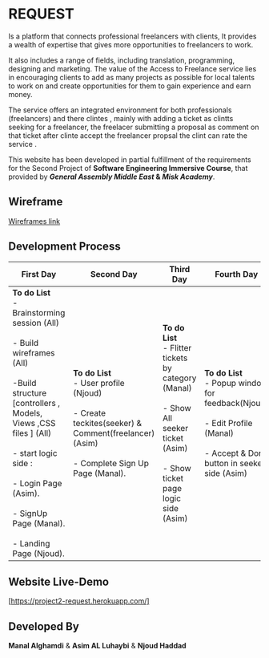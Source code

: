 # REQUEST

Is a platform that connects professional freelancers with clients, It provides a wealth of expertise that gives more opportunities to freelancers to work.

It also includes a range of fields, including translation, programming, designing and marketing. The value of the Access to Freelance service lies in encouraging clients to add as many projects as possible for local talents to work on and create opportunities for them to gain experience and earn money.

The service offers an integrated environment for both professionals (freelancers) and there clintes , mainly with adding a ticket as clintts seeking for a freelancer, the freelacer submitting a proposal as comment on that ticket after clinte accept the freelancer propsal the clint can rate the service .

This website has been developed in partial fulfillment of the requirements for the Second Project of **Software Engineering Immersive Course**, that provided by **_General Assembly Middle East_ & _Misk Academy_**.


## Wireframe
[Wireframes link ](https://viewer.diagrams.net/?target=blank&highlight=006666&edit=_blank&layers=1&nav=1&title=Untitled%20Diagram.drawio#R7V1dc9s4sv01rtr7IBcBEPx4TOxJZm452dQ43p25L1sURdncSKJCUnGcX39JiaQkoClBJgBCMudhYlG0RB80%2Bgunu6%2FIzfznxzRYPn1KJtHsCluTn1fk9gpj5BBc%2FFNeedlcwY7jb648pvGkumt74T7%2BFVUXrerqKp5E2d6NeZLM8ni5fzFMFosozPeuBWmaPO%2FfNk1m%2B9%2B6DB4j7sJ9GMz4q%2F%2BOJ%2FnT5qpHre3136P48an%2BZmRV78yD%2BubqQvYUTJLnnUvktytykyZJvvlp%2FvMmmpXo1bhsfu9Dy7vNg6XRIhf5hZvwr%2FG%2FP9jpv6xf8d3X8P%2BW2W02cjef8iOYrao%2FuHrY%2FKVG4PkpzqP7ZRCWr5%2BLZb4i75%2Fy%2Bax4hYof%2BceonuxHlObRz51L1WN9jJJ5lKcvxS31u3692pWUjHy%2FuvC8xdypgXzawbu5MajW%2BbH59C0UxQ8VGicg4x9HJk1Wi0lUfohVAKEDJ4fBybN4nCiEk41pd5y%2BePOA3oWfs%2BnX%2Be1%2F8vH323%2F5I0JtDphoUuyh6mWS5k%2FJY7IIZr9tr74PV%2BmPBrktjiVQ2bcoD5%2Bqt7a%2FfZcky%2BqO%2F0Z5%2FlKpimCVJ%2FtAF%2FimL3%2BVv39tWU594e%2F1BReR%2BsLtz%2BorNq9edl99idK4QCdKq4vTeDa7SWZJuv7zyCSIvGlYPmqeJt%2BinXec0IvG00OrnSWrNIwOyB2qtVyQPkb5AeCRXd1Zon1QfNJoFuTxj32NJn3D1A%2B%2Bt2OcWfEnvJ%2FEP4ofH%2FM1MJtL45S9UnwpcF%2BHX50mBfa7cul8XyX1G6NsLT%2FvihsIXv7cvgk%2BAPAhxZ7NR8EsflxsPmUWTfP2TxF95uLq5rHry60qBx1XOdXT3YaFEJayLFOOxbUWRti5rtVPrbiwwysu5FJAcUnQW7C4klZxfULssmTLYNEuSs%2FV85ZisEjSeTBrFwRhobQgobxL0mhe%2FmXLbFX%2BO1kvWfFxcfmhQYHMFb7ZeENZ4Q1F%2Bap8N5jEyziLw3jxWKqLWVzdlRWCVH5GeTFeZfOkfJlH8%2BX6M%2BNFGE%2FiyWr9vKvyf7NgXHx%2FeXdef3e09nQeF0H5NbP4%2Byq4bhXl5vIGTYENsrsQzEYot9%2B%2BtO8L8SJZRIzEV5eKb18jQW7p9tXXtXEZ4TZDnhTyPp2t3beneDKJFntmy5Jl313GvruAH0QtwL5josoPQtQ8R6h0sxlHCNAnxIUcIWU4Oa36ZAlu%2BFm8iEZPO6oDlUFFgfZGmixWIVBIIdyvxv8tw57tnlkq2DKcISmXKi6CpHfVG%2FNiT6z9Omjtpe8TbFmMOWnisZ3lt6FtImH1YWfs%2BCZRvy224UCNSxGNCgYI2zulY4ONwMb1GGwcn%2FIyA6kM7KpCBlIZXVRrL%2F7diLruNbMfCYCtB3h3jrL9aJlntUCgML8%2FtQJlm6G5EOv5QBkgUHFJyQDB0AgoLu0yhGxGgnzA8wHVmKcMJ5vD6Wvpalys%2F%2BEyS0ABI6vV%2B7BlGxIpkkpZJ43wMCFoS6tTdgLp7v5xcu3ecfLOAScHyiHpxcnAQwIeJ%2Br1jRM10RtDAuqJQGrcURYp0fYUumjeEIPJ7M%2FRc%2FHe%2FWp8ep5Zz2qwKtAFRBYBayEj7QUvBeT8yViKT%2BVf%2Fc90Uvgx57EWHuJjOc1rAaXqzQLJBeI47AMgIWVOIOXdcA4lDalZNoMN%2BMZQgKssOqFQ%2FvrEjQyexXyN81l0mla9mAgIEVb%2BEaCwtcZAtD3%2Ffvj07ug6vyyj1sMr6Qu8PkY2bnkdyIXUu7wGhm4CfrZuGyAQuOm3ARQI1PTaAChOG2yAZCVBIaddq5JwoDhzsAGSlhdKS%2BldXoGzip5tgA0kETTbAAeKXHu3ATbgIGq1AU4732uwAdKUhA3EwZqVBBQGDzZAzvIS4FRWcxxgEw7tXunm7dyKNjZG68LscsNh2a5i3KPccKeKA%2FRTww8%2Bt%2FRk6iwpGa1%2FLJSkUnth0yCfMZw%2B6Tv96hgRVNoGMkTc9nijG8%2F7t3kQz5TUBDBCPbYiEjmQUFuRZ3meJCeZ5d5BR9wEEmplR5Ju%2B1GbqJsAL92XIMuek3Qi6iqc4eo5%2Fa8eFOPIqPq5e7VBOX319BgUhzKrRyEaDhSiUmWr1z0Us6Ws3sXEYY4Q18pR5KjfJS%2FjjzdJls0%2B3z%2FQ8CFd%2FQpr1vdJbvo%2BLt1qP%2BnVbuXn1eGqz9YlOOppF9BfSXa1q1%2F9ksTrvVCTDrlYjHX4NuFD9WvM6jXP0WHXtgfW1a4NGw223Zik%2FG863b1kZXWVf30NtdfLrYSCA7A25iaNgrzMzJTFaRsGzLswTNYFbY1%2BWJ1agXkxOoM6fFmmDXA9CGlY61oifBc6sNcebiDMxBtAYguONmRUmMHAGMjyRdjfFyGoEEsrGx3XdHRTEkSM1zf1wigEvb6xR23a0RrV%2FVZUWyNsMRWYXGGlYmuEa%2B7tBS7z0Tyg6%2BpZZeRTVgkyq7yRSHU%2BhwDro%2FiYeJm1mU01K3SCgnRYBclbWEg%2FKqs5dPls3mVX6yDKML0pcBSp9QzDVUVH%2BT0u3vrf5OntBcCIMkVZUG2I1qx57eCY5a15%2Byih3ktDPAM5HRxMGGI26YUJSniaBhMBnH%2FNMBlYKcDBBHGENMMkUCqgHSYbH9dNmuux7Drn9haDDE9XkNHkqpuuJaznpTjK8GRzy%2FuJNGymNQAGDsg1cxE9I6gDyGb6ZpK%2ByYjeQEjXEAMQoPZML1vNh4KAgYwoaXkhP0rv8poYvLBmwABKui8QvfRgBmwgXtFqBvyBk65BT9i9F674Aydd4fL2XnbmC5xY924GDKhO9QUOsHswA07fLQp8KP4czIBkPUF7r13xoWh4MANyltcBCDp6lxdZZmQ7WOaSCZUSyDKwVRpHXjKgmSYS6Vz7asrDdIrhROTEGTvUkQSr47Gw9k16QMBwkjfGeui%2FSylCUBpAGu%2BhwHlwckY%2BdAarlfiAwMkqvat6Vif1340WIROPYTmg%2Bm9Hi0ycQcID1X8%2FWgQOITEOqP4b0iJkYDsxjgFhQkvaZgCXoRQIgSLKbVHY1d4wQOzbV68YBti60kcZFQhVAeIuj%2F%2FQWE711Au224Bbe%2BqaqBcNJGfW8rif3hBsTteAPskISaAynGmjZH49%2Bu%2BV3NhRsywbJ7j990tGmM8JcEj1cBzRf8tkVAMxHEgojdX7b5qMcDsDQcKRRPn%2B2z6VMKBzMsImphk4i2DA%2BTTCAnmGPixC7w2UEZbQwW2wCEe1Rf8tlBFuJyN0swh%2FzIPHyiQE8xLPxThbXu013ngLJgJbrOaDyqYcvT03EDZw4hdvIwygsiIscJDdh43ovcEyIlDkOdgI2Tai%2FxbLiHRvnjgQmVoXuP8my4ioSuqFyWIap%2FPz2sZ7RxYyXADk8623moOW3ugZZoyCxi7bsNIHIkOYvqbOtpk4Cxq7XK9owDQ0RS56RtojWzb7gz1qoZE3sTlNULzj4TFxJHHYeGwdwPcEsUXKGsA1s7%2BNkkKf7T0KkShBV1TdIciBQarCDgpov5jmOoodFEN8UOyxXEKIbK3XWIHzWfveCh7XKRvACSRwNIeE8pESmQfUP1Ie2O0DzIGoQ6r9MOQJsX1iD%2BuR5%2BqJS02ySNJ5MGtvcdstOL5L0mhe%2FmnLbFX%2BO1mrkrLJbvmhQQHNFS7wsArPO4vCPMpX5bvBJF7GWRzGi7JjdjSLq7uyQgjKzygvxqtsnpQv82i%2BXH9mvAjjSTxZd9C1VuX%2FZsG4%2BP7y7rz%2B7vLVPHhclF13C0X2fRVct7r7LYp0c3mcAjfuLoQ0fVt8%2BxoJcku3r76uCUkj3LYjkkLcp7PkubjyVKjjaKFE9fqI3SiAdSUWsFEU5sDAGUu9qxQOKSCZDjls6vw1B%2FLXZITRq0ycFXNJbggb7wBMCTDcUbfC7ediJpgMBDZGH0zGRZsMjtTpWHxqiWCtZwPgpCTjLAZUIqzXYngmRvhcLsQGnHXduRDPwFIHPqyBmlPoDgDB9naDjRpslEk2ygZKhDXbKJFmhf3bKKhplWYb1X442C25%2Bi6L562b54KjGvaA3%2B37JBBsW8gsQI3aXTCOZl%2BSQi%2FHSYneOMnzZA7AmifM9siegpIjfDv%2F%2BVhg%2B3Q9DgrNfZ3lQSoLWYtFFmoICRljdcgKnLGeA7KczPaPLL4MZLmRXP0jK3Ciew7IcrPq%2B0dWII96DshyPM2%2BkS2iistAlstQQM0Y9CJ7KdrAPGQFMhrngCw3cLh%2FZAW6PZwDsrZ5yArEzOeALDYO2XqSY89sTMT4owAuMBdTWXSKiYH9pTCi%2BHofKSDzC7YSVJcjx0TAvxTuJSgFJYdFCeK6wxtNHUoSTumHcXz7C11oVGahG0XSW2sMTGQfGckvDGC0LQZIxxSBtYHqBioTCe2pwXzvH4tpcnpvF3TiuvQyjKnQ6t41U9gD2c6maE5L27PmCaQv5YcomrwPwm%2Fql1PG4hBk5OK0k9a7Lc5dkOX86WO2raYEjyQNXj%2FbM3L9BPzSI0gF2TIKywedxj9LdJUXonFeKzRUCXRbbWUlRNhuJ9UJHzCCpIJlmhTWQLjC9MxsDtfNDwMl4Xr7bBZSomgp75KS4fHPVa5%2BMZUsDRT36F0aKhIcLibv0nRNBglnQZbF4T5O0c84%2F2vn56qxJq1ebttqli%2F2umqWvzWyri3Lu9pryulicvWKppwS%2BzEebePpVjjtdvE8PBDiaB%2FPI1yO%2BlrXdp8Wl5plo%2BrNH8%2B1%2B%2BQ%2FqonHm4%2BizEcp7hyKqQBV8nXy6x6WX51DeGtZM0SCPHbVCZvmExYgzDQw4eJ%2B1fIDFmec5q5JsAyUYYwakF8Faxq6WFMJMLmM4GHghJlA2SR19tM5qYV4PzBBrUSUwXSXvIw%2F3iRZNvt8%2F0DDh3T1KxwRXicf7R6%2BH%2FS8okc43PEbHXEsdPoQ2AFagYN3OqI%2BREfVbrO%2BAXLRtY096qL6%2F0L6ubC3wcvObcvyhuyASWHaB9RTFNoMh81Mt2LuL37YPIFkY9F9dBsRbIgjL4rppUm5y0x7cESb3KrLJzjduxnZ4OLdl2cr2HpYvrkDHpfx3hDUlMwBVlmd2%2BJ2b1%2FEpd96yeM4TK4ArLbSyfjHdRTSYQPB2u9DGhVWa%2FEWq5ldZvagDWWEoAS2wh2kIIHdiw1idxDE5tG8g9ongHfbQQ%2FD3inWFxp6p3nvnEHQTPoPmr3uKkYCMNhlmJQGZF08E3uquNs%2B1Oaw2kRq5LWy2lyXRckAVhtYHz%2Bw2jpWLbMLbQCrDSzv76I4pLMMWG1rBKsNrPY%2BH1abHO1ODKTRHCgvPxeOWj%2BUQ5%2BYuJxgLfnAauPXr%2FDEjVw%2FBWk1xaw23ms1gdUmUqCu3lklxDEu9BEpMNcd%2BhDiGRj6iBSM6wx9COE8YgNCH38o6JEd%2BpAd%2F9yc0Mc3vaCH07ZGhD7%2BeRf0yNHuRvpaqmLSsyrPIZQauTiq4lKjApleQlfiYgNXvDkuOZ%2FQB%2FBaDQh9iEg3Hv2dFS2uiIxAvfU90Dqr69dKLChQlNFf8XNStjs9p%2F6K0lMDbAsVAs0W03lwTESmc59BBxWf6bVIPCA6AMNAZcAKHBOeA7DIOGAvo0%2BVj40D9jLaVPnEOGAh191A%2F8P2eaT0%2Bx8H5jh37O88i%2BPB%2F9hbcYr4Fdfrf4CznM9Q6TD%2BB4UI6VqVjkgDt3MAFhkH7GV0IGX9DwOAvZBQhBgH7IWEIrZhwFLkcjgeLy8NV%2BmPxsLvZ0r37P0rCk%2Fbs6RtedXWdTlaQkrqdnaqK0MJYav%2BkeZeD0R6575%2B0ty2y6W5CVC60Jyh6xnnScAGfwy6GrgEQFcvAnAuoEniys5KCZFwJAdyCb7GedmJyrrfnvO8HTaBw1PdoNw7WCescB%2B0n%2FAJB77wWr8shZuOdV%2FkWTTNzVxiiBukd4nrJgYmZYIgswBVg%2Bo2CxL6GSoyCxToKaDXLNjd6zkHsyCiMyg0SkazzminEw5mQcYSAwwF3Uts4DBZyCw4AFTazYKx0YIDxFKazcIQLejRGQ7EDtOsM4ZoQe0SA7G%2F5iWu9UnL5GyBtlHgAp%2FcfAouRoiCyXrO9bEh1PyQ72Xfz34Z072XCralopnd8jvHOzx7AXDVbQKyFxSSdulJXNM%2Byq4RwwEYgTlgD9J0VBlqvFP3LgyjZS4Ru36qoj2LHXEwokDlkgNJqTq4eT9ROtyKwCPbyU79wSfA59JR%2FEhZsn3Z8l2wnhZZ6vj2DuS39B3O8qWiBVrACbIN8p8UgmVgcQIElgsVckBYqas%2FJg42ECvKDRUsBAs4TQJzAcqKU4kDpc9l0CiZAuQzoFHKWGUbc6vsQtpDa4DoGNi0jdhcDRiIFIGgUkgrFpm3YAJWPmDBmzOAfbFSh1V78zY%2Bmj%2BsTZ6rJy71ySJJ58Gse1AP560uI6jfV6cHCnB3F8L08F%2BKmeU6QIx8qF7SAraKwuOI08Zw6FIrAFZAOhPy3hQ6b6q6C6zeYg9iaI2RBaTA9JZzHJh1YILlQC3D%2FAbLccGWwwaCWYvPITUVu3rOal0TkySAUnEAKphew%2BFdRIkYiC10jKy1NMQTyKicA7bERGwvolCsiD1NxPYiasWIbZuI7UWUixEbm4etLVJJdHRqLDhe0Lr2XO%2Bq%2B%2BziLueix0cS29WdhgyURV6dgG9iqNdOlMUOW6bmM5%2BkuErNtmV7lAYcn7vMKKURhqaRgVl3tkhQ3ia2IYdURibjz2g5e2mL9MrfMzKbIf%2FYnylNH2Eg0af1pMWWXrgjHzTCggYdulAoO6osdKNg7QJr7oyqmLbW%2Fx1ak6OV0XZduXTUHNp1HY%2B8GuqOYt5%2BaLzNGvHMT5DieZa5tbfMqfRc1tYCdW5NMb6e8xUbqHS7qWcWt%2Brf86AG%2Bi5PKeAB10ptsw8Um3VzbW7jbDkr52KXt0zX23W6mb4alqc3VrJo93zeitvDjkCH3B4C9c5Vt%2F3AEoQT41WdAWYTChgSYAo0LxEOMFn9zGld1QEmQBs%2BoIRPb4MyoZE3sSHJ8PC4JKUoIzdSlz8P0kxutEFWsQzCHnM%2B%2FnYJe9QBVlmrOjWSGQ2Q0CCkNBP2bJAYPVAJBiqBWVQCaPi3XiqBbSQtHjjupoTXKlqpBLb0YbWK%2FBEbKBHT7Y8cmFA7FBBI8UdsoPuyXn8EHHbb934A%2FBEIKd3%2ByIFJsoM%2FMvgjpvgjUBm8Zn9EZGavCf4INBlCrz8iMpT3HKg2ALaAr6eXaiMy1vccsOWpjQZgeyH0O57aaAC2F0K%2F46mNBmB7EbOjIGpj79hSy%2FhpyDbfTgRDiX%2B9dDJqqZqHPNDJ2iwopj1H3tSSfZYmHzZegWMoDNdMKbNEKgwHipIRIa58mfR4DQ6V8uklKTX9wJWSlGTgRz0GPeCcTyvhiCKbg6hXQihLSQgibwqSVZzQi8bTQ%2BtylChKURWiKh%2Bh4zNlDrZm6ghFnlnLvK2huaZXu1U0V4craNrFoE1wJIjH8bKa2pswhEfcPPmOQvwaZN%2BKK7elwZGnFCVu1xPUqEsZNYoswDNy4d6j6lSpCNn%2BNK5eFzyPSq34BDFNXD1OS7LBsihVj%2FgMVc9m%2FWHV%2BhasV5HRHfw%2BD%2FLNDW%2BqQziiLuc5AbWkqmLIu%2BRl%2FPEmybLZ5%2FsHGj6kq1%2FhqD0QEk0bEDBtUH9K3Kx5AXCpuqMsTOPlOh22Xf0YOIY7A%2Fa2BJkYOXwT6pEDVF1huAs1siSYgk8PdD798DVZWSv7z4ef47%2BTvx9H3esT6cHu6%2BNWUbkLFpvA2%2FoSPEZHxIT7mLcjOi5Xd4xEyf5IRt8%2FUGzabYZqsfkUxItBZo7IjGegyLTXCyrXNEmpZf4YxOaI2FC2qsgEsek%2Bvu61YnNfrgG2HpaD3ByWG4cZEwE2S9csNt2LEyUaqD0CWjAvF2Exzsp%2F%2FnFVQrX3YGETOW%2B%2Fm4Thutacj7Gi6Nu6KPI%2BnkStgmf9zyC7bdEaZt1yUOm1DEZQJb3AKYEu8f0cPRe%2F%2FWf0fRVl%2BSDHZyPHbB6pkGOoj69mOT4WXopK5akZKVj6YakWZg13%2B%2FJDW6blEU7bSa99MLG9JweCvR0shrpwhgr8yvfRdHNKXk8tst4tym1zV3UTOPjXgsTxQe%2Fst90i%2FEwTqBsBBROeMqarwZrnWLg5aJ5B8yjVPO%2Bm%2BfpvaxTPoHLkqBzSTA1rFA4RddkVKpz%2BEhVaI85aigdP%2FfURp0C6RLej3l%2B%2B5EuaFIsWDQJ8LgJcSDC6ZvpugjKMXL%2FlNFOZGMsu2i9XtGKGyWrmNvK4Pk%2FCCSdl1gt3t162GEPgQ5Lke17QG2YFUM6RAdooqiKKwHIge%2FSdig2EuFQXQLCBN5CM0hwYuPY5eMMGUrWB%2BJRn39une32WoBSUZSuDFKzfZckOPlDfSCApUMWpwtKbH8pXolwUMkLAxAtYicqo2IKB685THJToyZLQ1CQZo0aJQD%2BG3jeQz8EGeCGOXi%2BEDG58D%2FEw5sa56CsZhsXAwAHW%2FH6B5syC%2B0VG%2ByEYJ21O%2B%2BCu7WwXThDs5gixL5eNCCSOio%2BJl1kbTge6mE%2BnGO5iPnHGDpXUq3pbOLSdeQ0UmgGgusq2l4QxzmBS%2Bfdi91iF9L69vUMwX0fiAx0qENTQhShbaAN7Q45cNsDxoXlg0IZQN8n36H7Y%2BKhbiUcHT1QEzJNzkI0wnGbgkcPlDzR2fIEp7xD7s%2FftxHdEIoCf6wHnPcpOLcDpeiYCBRyO6QUKGwiUzZ5%2B9C9PsvMOamDqXZoEWjqasO2w3bc8GRiHj6jLN%2BvqHSjZDQGVbDydMIH%2BoyMSpR7tlbMPpJbGR21zqJuGOi09dFqX8WhHnEqgjk8Bqz5QfzsceCMYOHWiiKQYfeFB05HA%2Bj5bVcLGbj8q4lJr3XpclL3tavJu1hoeQYm9iw2ZuJYEHpzB01zyKdvJVXBqhBFDnPOEuZ%2FKTl1p98r84dDoZEEgDuuGecD5oda8A5XthanYQC7hMqAm7CFtxJ9hD%2B2MRfY4IrLCTVS8TJNycZr3PpY92z8lk6i84%2F8B)




## Development Process
First Day | Second Day | Third Day | Fourth Day | Final Day 
------------ | ------------- |------------ | ------------- | -------------
 **To do List**  <br> - Brainstorming session (All) <br>  <br> - Build wireframes (All)<br> <br> -Build structure [controllers , Models, Views ,CSS files ] (All)<br>  <br> - start logic side :<br> <br> - Login Page (Asim).<br> <br> - SignUp Page (Manal).<br> <br> - Landing Page (Njoud).<br> | **To do List** <br> - User profile (Njoud) <br> <br> - Create teckites(seeker) & Comment(freelancer)  (Asim) <br><br> - Complete Sign Up Page (Manal).<br> |**To do List**  <br> - Flitter tickets by category (Manal) <br> <br> - Show All seeker ticket (Asim) <br> <br> - Show ticket page logic side (Asim)<br> |  **To do List**  <br> - Popup window for feedback(Njoud)<br> <br> - Edit Profile (Manal)<br> <br> - Accept & Done button in seeker side (Asim)<br> |  **To do List**  <br> - Improvement & Styleing (All)<br>


## Website Live-Demo 
[https://project2-request.herokuapp.com/]

## Developed By
**Manal Alghamdi** & **Asim AL Luhaybi** &  **Njoud Haddad**
